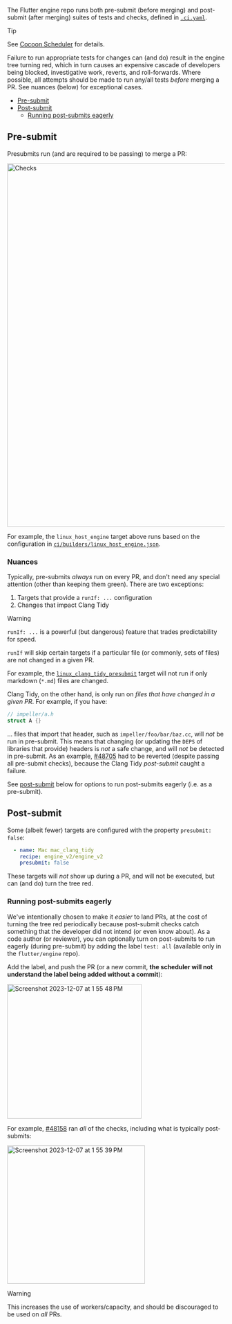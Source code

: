 The Flutter engine repo runs both pre-submit (before merging) and post-submit (after merging) suites of tests and checks, defined in [`.ci.yaml`](https://github.com/flutter/engine/blob/main/.ci.yaml).

> [!TIP]  
> See [Cocoon Scheduler](https://github.com/flutter/cocoon/blob/main/CI_YAML.md) for details.

Failure to run appropriate tests for changes can (and do) result in the engine tree turning red, which in turn causes an expensive cascade of developers being blocked, investigative work, reverts, and roll-forwards. Where possible, all attempts should be made to run any/all tests _before_ merging a PR. See nuances (below) for exceptional cases.

<!-- Github Wikis do not support an automatic index, sorry -->

* [Pre-submit](#pre-submit)
* [Post-submit](#post-submit)
  * [Running post-submits eagerly](#running-post-submits-eagerly)

## Pre-submit

Presubmits run (and are required to be passing) to merge a PR:

<img width="839" alt="Checks" src="https://github.com/flutter/flutter/assets/168174/dff8e2b4-2a71-4929-b163-2ac437675380">

<p>

For example, the `linux_host_engine` target above runs based on the configuration in [`ci/builders/linux_host_engine.json`](https://github.com/flutter/engine/blob/458956228dad9837956aeb78b2988879e764a0b2/ci/builders/linux_host_engine.json).

### Nuances

Typically, pre-submits _always_ run on every PR, and don't need any special attention (other than keeping them green). There are two exceptions:

1. Targets that provide a `runIf: ...` configuration
2. Changes that impact Clang Tidy

> [!WARNING]  
>
> `runIf: ...` is a powerful (but dangerous) feature that trades predictability for speed.
>
> `runIf` will skip certain targets if a particular file (or commonly, sets of files) are not changed in a given PR.
>
> For example, the [`linux_clang_tidy_presubmit`](https://github.com/flutter/engine/blob/991676f3bc9482eaaeb3764b6b835f0e3ff8b3c5/.ci.yaml#L219-L235) target will not run if only markdown (`*.md`) files are changed.

Clang Tidy, on the other hand, is only run on _files that have changed in a given PR_. For example, if you have:

```h
// impeller/a.h
struct A {}
```

... files that import that header, such as `impeller/foo/bar/baz.cc`, will _not_ be run in pre-submit. This means that changing (or updating the `DEPS` of libraries that provide) headers is _not_ a safe change, and will _not_ be detected in pre-submit. As an example, [#48705](https://github.com/flutter/engine/pull/48705) had to be reverted (despite passing all pre-submit checks), because the Clang Tidy _post-submit_ caught a failure.

See [post-submit](#post-submit) below for options to run post-submits eagerly (i.e. as a pre-submit).

## Post-submit

Some (albeit fewer) targets are configured with the property `presubmit: false`:

```yaml
  - name: Mac mac_clang_tidy
    recipe: engine_v2/engine_v2
    presubmit: false
```

These targets will _not_ show up during a PR, and will not be executed, but can (and do) turn the tree red.

### Running post-submits eagerly

We've intentionally chosen to make it _easier_ to land PRs, at the cost of turning the tree red periodically because post-submit checks catch something that the developer did not intend (or even know about). As a code author (or reviewer), you can optionally turn on post-submits to run eagerly (during pre-submit) by adding the label `test: all` (available only in the `flutter/engine` repo).

Add the label, and push the PR (or a new commit, **the scheduler will not understand the label being added without a commit**):

<img width="311" alt="Screenshot 2023-12-07 at 1 55 48 PM" src="https://github.com/flutter/flutter/assets/168174/9a4d88b8-8e67-4e96-805a-adb21f06a4c2">

<p>

For example, [#48158](https://github.com/flutter/engine/pull/48158) ran _all_ of the checks, including what is typically post-submits:

<img width="319" alt="Screenshot 2023-12-07 at 1 55 39 PM" src="https://github.com/flutter/flutter/assets/168174/67abd263-c516-4240-b82b-a9b691543951">

<p>

> [!WARNING]
> This increases the use of workers/capacity, and should be discouraged to be used on _all_ PRs.
